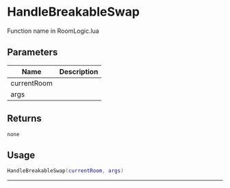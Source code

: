# HandleBreakableSwap

Function name in RoomLogic.lua

## Parameters

| Name        | Description |
| ----------- | ----------- |
| currentRoom |             |
| args        |             |

## Returns

`none`

## Usage

```lua
HandleBreakableSwap(currentRoom, args)
```

---

